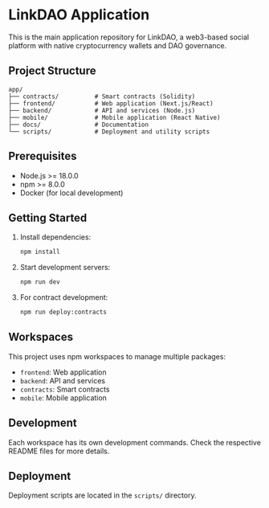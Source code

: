 # LinkDAO Application

This is the main application repository for LinkDAO, a web3-based social platform with native cryptocurrency wallets and DAO governance.

## Project Structure

```
app/
├── contracts/          # Smart contracts (Solidity)
├── frontend/           # Web application (Next.js/React)
├── backend/            # API and services (Node.js)
├── mobile/             # Mobile application (React Native)
├── docs/               # Documentation
└── scripts/            # Deployment and utility scripts
```

## Prerequisites

- Node.js >= 18.0.0
- npm >= 8.0.0
- Docker (for local development)

## Getting Started

1. Install dependencies:
   ```bash
   npm install
   ```

2. Start development servers:
   ```bash
   npm run dev
   ```

3. For contract development:
   ```bash
   npm run deploy:contracts
   ```

## Workspaces

This project uses npm workspaces to manage multiple packages:

- `frontend`: Web application
- `backend`: API and services
- `contracts`: Smart contracts
- `mobile`: Mobile application

## Development

Each workspace has its own development commands. Check the respective README files for more details.

## Deployment

Deployment scripts are located in the `scripts/` directory.